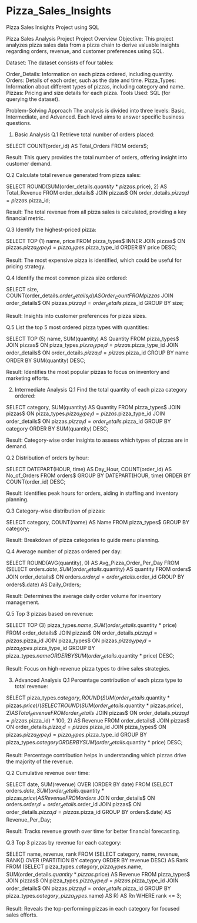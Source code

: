 # Pizza_Sales_Insights
Pizza Sales Insights Project using SQL


Pizza Sales Analysis Project
Project Overview
Objective: This project analyzes pizza sales data from a pizza chain to derive valuable insights regarding orders, revenue, and customer preferences using SQL.

Dataset: The dataset consists of four tables:

Order_Details: Information on each pizza ordered, including quantity.
Orders: Details of each order, such as the date and time.
Pizza_Types: Information about different types of pizzas, including category and name.
Pizzas: Pricing and size details for each pizza.
Tools Used: SQL (for querying the dataset).

Problem-Solving Approach
The analysis is divided into three levels: Basic, Intermediate, and Advanced. Each level aims to answer specific business questions.

1. Basic Analysis
Q.1 Retrieve total number of orders placed:

SELECT COUNT(order_id) AS Total_Orders FROM orders$;

Result: This query provides the total number of orders, offering insight into customer demand.

Q.2 Calculate total revenue generated from pizza sales:

SELECT ROUND(SUM(order_details$.quantity * pizzas$.price), 2) AS Total_Revenue 
FROM order_details$ 
JOIN pizzas$ ON order_details$.pizza_id = pizzas$.pizza_id;

Result: The total revenue from all pizza sales is calculated, providing a key financial metric.

Q.3 Identify the highest-priced pizza:

SELECT TOP (1) name, price 
FROM pizza_types$ 
INNER JOIN pizzas$ ON pizzas$.pizza_type_id = pizza_types$.pizza_type_id 
ORDER BY price DESC;

Result: The most expensive pizza is identified, which could be useful for pricing strategy.

Q.4 Identify the most common pizza size ordered:

SELECT size, COUNT(order_details$.order_details_id) AS Order_Count 
FROM pizzas$ 
JOIN order_details$ ON pizzas$.pizza_id = order_details$.pizza_id 
GROUP BY size;

Result: Insights into customer preferences for pizza sizes.

Q.5 List the top 5 most ordered pizza types with quantities:

SELECT TOP (5) name, SUM(quantity) AS Quantity 
FROM pizza_types$ 
JOIN pizzas$ ON pizza_types$.pizza_type_id = pizzas$.pizza_type_id 
JOIN order_details$ ON order_details$.pizza_id = pizzas$.pizza_id 
GROUP BY name 
ORDER BY SUM(quantity) DESC;

Result: Identifies the most popular pizzas to focus on inventory and marketing efforts.

2. Intermediate Analysis
Q.1 Find the total quantity of each pizza category ordered:

SELECT category, SUM(quantity) AS Quantity 
FROM pizza_types$ 
JOIN pizzas$ ON pizza_types$.pizza_type_id = pizzas$.pizza_type_id 
JOIN order_details$ ON pizzas$.pizza_id = order_details$.pizza_id 
GROUP BY category 
ORDER BY SUM(quantity) DESC;

Result: Category-wise order insights to assess which types of pizzas are in demand.

Q.2 Distribution of orders by hour:

SELECT DATEPART(HOUR, time) AS Day_Hour, COUNT(order_id) AS No_of_Orders 
FROM orders$ 
GROUP BY DATEPART(HOUR, time) 
ORDER BY COUNT(order_id) DESC;

Result: Identifies peak hours for orders, aiding in staffing and inventory planning.

Q.3 Category-wise distribution of pizzas:

SELECT category, COUNT(name) AS Name 
FROM pizza_types$ 
GROUP BY category;

Result: Breakdown of pizza categories to guide menu planning.

Q.4 Average number of pizzas ordered per day:

SELECT ROUND(AVG(quantity), 0) AS Avg_Pizza_Order_Per_Day 
FROM (SELECT orders$.date, SUM(order_details$.quantity) AS quantity 
      FROM orders$ 
      JOIN order_details$ ON orders$.order_id = order_details$.order_id 
      GROUP BY orders$.date) AS Daily_Orders;

Result: Determines the average daily order volume for inventory management.

Q.5 Top 3 pizzas based on revenue:

SELECT TOP (3) pizza_types$.name, SUM(order_details$.quantity * price) 
FROM order_details$ 
JOIN pizzas$ ON order_details$.pizza_id = pizzas$.pizza_id 
JOIN pizza_types$ ON pizzas$.pizza_type_id = pizza_types$.pizza_type_id 
GROUP BY pizza_types$.name 
ORDER BY SUM(order_details$.quantity * price) DESC;

Result: Focus on high-revenue pizza types to drive sales strategies.

3. Advanced Analysis
Q.1 Percentage contribution of each pizza type to total revenue:

SELECT pizza_types$.category, ROUND(SUM(order_details$.quantity * pizzas$.price) / 
(SELECT ROUND(SUM(order_details$.quantity * pizzas$.price), 2) AS Total_Revenue 
FROM order_details$ 
JOIN pizzas$ ON order_details$.pizza_id = pizzas$.pizza_id) * 100, 2) AS Revenue
FROM order_details$ 
JOIN pizzas$ ON order_details$.pizza_id = pizzas$.pizza_id 
JOIN pizza_types$ ON pizzas$.pizza_type_id = pizza_types$.pizza_type_id 
GROUP BY pizza_types$.category 
ORDER BY SUM(order_details$.quantity * price) DESC;

Result: Percentage contribution helps in understanding which pizzas drive the majority of the revenue.

Q.2 Cumulative revenue over time:

SELECT date, SUM(revenue) OVER (ORDER BY date) 
FROM (SELECT orders$.date, SUM(order_details$.quantity * pizzas$.price) AS Revenue 
      FROM orders$ 
      JOIN order_details$ ON orders$.order_id = order_details$.order_id 
      JOIN pizzas$ ON order_details$.pizza_id = pizzas$.pizza_id 
      GROUP BY orders$.date) AS Revenue_Per_Day;

Result: Tracks revenue growth over time for better financial forecasting.

Q.3 Top 3 pizzas by revenue for each category:

SELECT name, revenue, rank 
FROM (SELECT category, name, revenue, RANK() OVER (PARTITION BY category ORDER BY revenue DESC) AS Rank 
      FROM (SELECT pizza_types$.category, pizza_types$.name, SUM(order_details$.quantity * pizzas$.price) AS Revenue 
            FROM pizza_types$ 
            JOIN pizzas$ ON pizza_types$.pizza_type_id = pizzas$.pizza_type_id 
            JOIN order_details$ ON pizzas$.pizza_id = order_details$.pizza_id 
            GROUP BY pizza_types$.category, pizza_types$.name) AS R) AS Rn 
WHERE rank <= 3;

Result: Reveals the top-performing pizzas in each category for focused sales efforts.
